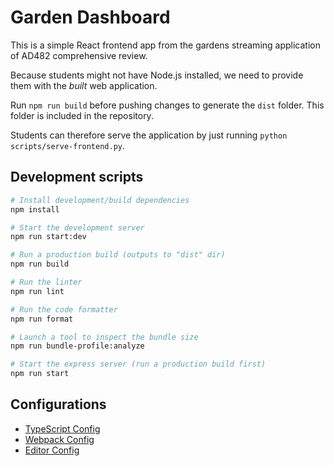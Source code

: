 # Garden Dashboard

This is a simple React frontend app from the gardens streaming application of AD482 comprehensive review.

Because students might not have Node.js installed, we need to provide them with the _built_ web application.

Run `npm run build` before pushing changes to generate the `dist` folder.
This folder is included in the repository.

Students can therefore serve the application by just running `python scripts/serve-frontend.py`.

## Development scripts
```sh
# Install development/build dependencies
npm install

# Start the development server
npm run start:dev

# Run a production build (outputs to "dist" dir)
npm run build

# Run the linter
npm run lint

# Run the code formatter
npm run format

# Launch a tool to inspect the bundle size
npm run bundle-profile:analyze

# Start the express server (run a production build first)
npm run start

```

## Configurations
* [TypeScript Config](./tsconfig.json)
* [Webpack Config](./webpack.common.js)
* [Editor Config](./.editorconfig)
